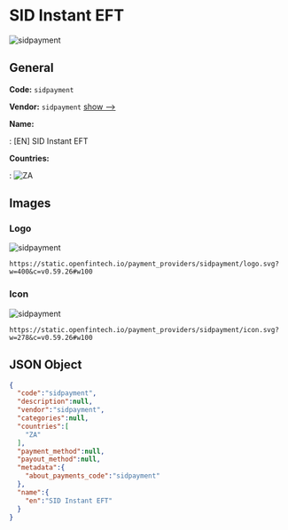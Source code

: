
# SID Instant EFT 
![sidpayment](https://static.openfintech.io/payment_providers/sidpayment/logo.svg?w=400&c=v0.59.26#w100)  

## General 
 
**Code:** `sidpayment` 
 
**Vendor:** `sidpayment` [show -->](/vendors/sidpayment/) 
 
**Name:** 
 
:	[EN] SID Instant EFT 
 
 
**Countries:** 
 
:	![ZA](https://cdnjs.cloudflare.com/ajax/libs/flag-icon-css/3.3.0/flags/4x3/za.svg#w24)  

## Images 

### Logo 
 
![sidpayment](https://static.openfintech.io/payment_providers/sidpayment/logo.svg?w=400&c=v0.59.26#w100)  

```
https://static.openfintech.io/payment_providers/sidpayment/logo.svg?w=400&c=v0.59.26#w100
```  

### Icon 
 
![sidpayment](https://static.openfintech.io/payment_providers/sidpayment/icon.svg?w=278&c=v0.59.26#w100)  

```
https://static.openfintech.io/payment_providers/sidpayment/icon.svg?w=278&c=v0.59.26#w100
```  

## JSON Object 

```json
{
  "code":"sidpayment",
  "description":null,
  "vendor":"sidpayment",
  "categories":null,
  "countries":[
    "ZA"
  ],
  "payment_method":null,
  "payout_method":null,
  "metadata":{
    "about_payments_code":"sidpayment"
  },
  "name":{
    "en":"SID Instant EFT"
  }
}
```  
